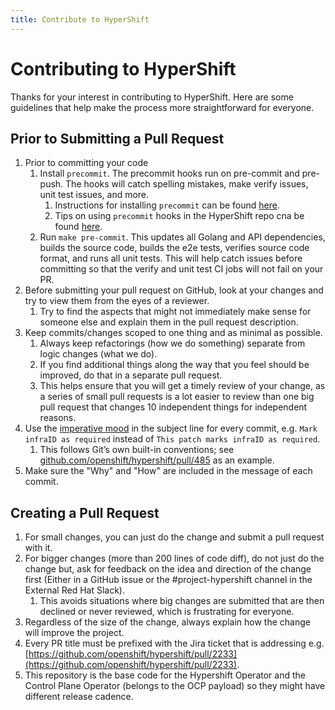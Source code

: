 ```yaml
---
title: Contribute to HyperShift
---
```


# Contributing to HyperShift
Thanks for your interest in contributing to HyperShift. Here are some guidelines that help make the process more straightforward for everyone.

## Prior to Submitting a Pull Request
1. Prior to committing your code
   1. Install `precommit`. The precommit hooks run on pre-commit and pre-push. The hooks will catch spelling mistakes,
   make verify issues, unit test issues, and more. 
        1. Instructions for installing `precommit` can be found [here](https://pre-commit.com/#install).
        2. Tips on using `precommit` hooks in the HyperShift repo cna be found [here](./precommit-hook-help.md).
   2. Run `make pre-commit`. This updates all Golang and API dependencies, builds the source code, builds the e2e tests, verifies source code format, and runs all unit tests. This will help catch issues before committing so that the verify and unit test CI jobs will not fail on your PR.
2. Before submitting your pull request on GitHub, look at your changes and try to view them from the eyes of a reviewer.
    1. Try to find the aspects that might not immediately make sense for someone else and explain them in the pull request description.
3. Keep commits/changes scoped to one thing and as minimal as possible.
    1. Always keep refactorings (how we do something) separate from logic changes (what we do).
    2. If you find additional things along the way that you feel should be improved, do that in a separate pull request.
    3. This helps ensure that you will get a timely review of your change, as a series of small pull requests is a lot easier to review than one big pull request that changes 10 independent things for independent reasons.
4. Use the [imperative mood](https://en.wikipedia.org/wiki/Imperative_mood) in the subject line for every commit, e.g. `Mark infraID as required` instead of `This patch marks infraID as required`.
    1. This follows Git’s own built-in conventions; see [github.com/openshift/hypershift/pull/485](https://github.com/openshift/hypershift/pull/485) as an example.
5. Make sure the "Why" and "How" are included in the message of each commit.

## Creating a Pull Request
1. For small changes, you can just do the change and submit a pull request with it.
2. For bigger changes (more than 200 lines of code diff), do not just do the change but, ask for feedback on the idea and direction of the change first (Either in a GitHub issue or the #project-hypershift channel in the External Red Hat Slack).
    1. This avoids situations where big changes are submitted that are then declined or never reviewed, which is frustrating for everyone.
3. Regardless of the size of the change, always explain how the change will improve the project.
4. Every PR title must be prefixed with the Jira ticket that is addressing e.g. [https://github.com/openshift/hypershift/pull/2233](https://github.com/openshift/hypershift/pull/2233).
5. This repository is the base code for the Hypershift Operator and the Control Plane Operator (belongs to the OCP payload) so they might have different release cadence.